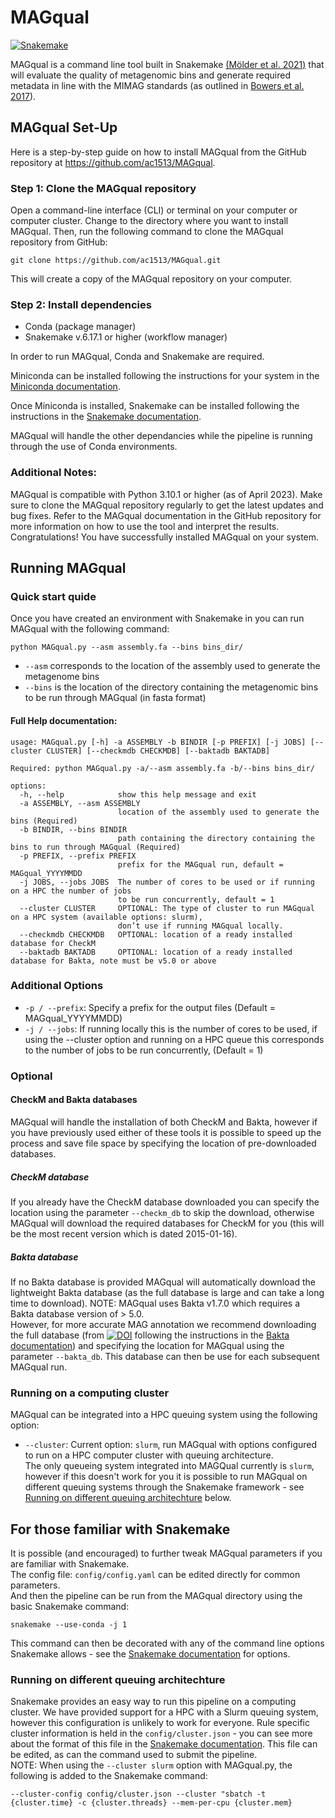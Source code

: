 # MAGqual

[![Snakemake](https://img.shields.io/badge/snakemake-≥7.30.1-brightgreen.svg?style=flat)](https://snakemake.readthedocs.io)

MAGqual is a command line tool built in Snakemake [(Mölder et al. 2021)](https://f1000research.com/articles/10-33/v2) that will evaluate the quality of metagenomic bins and generate required metadata in line with the MIMAG standards (as outlined in [Bowers et al. 2017](https://www.nature.com/articles/nbt.3893)). 

## MAGqual Set-Up

Here is a step-by-step guide on how to install MAGqual from the GitHub repository at https://github.com/ac1513/MAGqual.

### Step 1: Clone the MAGqual repository

Open a command-line interface (CLI) or terminal on your computer or computer cluster. Change to the directory where you want to install MAGqual. Then, run the following command to clone the MAGqual repository from GitHub:

```
git clone https://github.com/ac1513/MAGqual.git
```
This will create a copy of the MAGqual repository on your computer.

### Step 2: Install dependencies

* Conda (package manager)
* Snakemake v.6.17.1 or higher (workflow manager)

In order to run MAGqual, Conda and Snakemake are required.

Miniconda can be installed following the instructions for your system in the [Miniconda documentation](https://docs.conda.io/en/latest/miniconda.html). 

Once Miniconda is installed, Snakemake can be installed following the instructions in the [Snakemake documentation](https://snakemake.readthedocs.io/en/stable/getting_started/installation.html). 

MAGqual will handle the other dependancies while the pipeline is running through the use of Conda environments.
### Additional Notes:
MAGqual is compatible with Python 3.10.1 or higher (as of April 2023).
Make sure to clone the MAGqual repository regularly to get the latest updates and bug fixes.
Refer to the MAGqual documentation in the GitHub repository for more information on how to use the tool and interpret the results.
Congratulations! You have successfully installed MAGqual on your system. 

## Running MAGqual 

### Quick start quide 

Once you have created an environment with Snakemake in you can run MAGqual with the following command:

```python MAGqual.py --asm assembly.fa --bins bins_dir/```

* `--asm` corresponds to the location of the assembly used to generate the metagenome bins 
* `--bins` is the location of the directory containing the metagenomic bins to be run through MAGqual (in fasta format)

#### Full Help documentation:
```
usage: MAGqual.py [-h] -a ASSEMBLY -b BINDIR [-p PREFIX] [-j JOBS] [--cluster CLUSTER] [--checkmdb CHECKMDB] [--baktadb BAKTADB]

Required: python MAGqual.py -a/--asm assembly.fa -b/--bins bins_dir/ 

options:
  -h, --help            show this help message and exit
  -a ASSEMBLY, --asm ASSEMBLY
                        location of the assembly used to generate the bins (Required)
  -b BINDIR, --bins BINDIR
                        path containing the directory containing the bins to run through MAGqual (Required)
  -p PREFIX, --prefix PREFIX
                        prefix for the MAGqual run, default = MAGqual_YYYYMMDD
  -j JOBS, --jobs JOBS  The number of cores to be used or if running on a HPC the number of jobs
                        to be run concurrently, default = 1
  --cluster CLUSTER     OPTIONAL: The type of cluster to run MAGqual on a HPC system (available options: slurm), 
                        don’t use if running MAGqual locally.
  --checkmdb CHECKMDB   OPTIONAL: location of a ready installed database for CheckM
  --baktadb BAKTADB     OPTIONAL: location of a ready installed database for Bakta, note must be v5.0 or above
```
### Additional Options

* `-p / --prefix`: Specify a prefix for the output files (Default = MAGqual_YYYYMMDD)
* `-j / --jobs`: If running locally this is the number of cores to be used, if using the --cluster option and running on a HPC queue this corresponds to the number of jobs to be run concurrently, (Default = 1)

### Optional

#### CheckM and Bakta databases
MAGqual will handle the installation of both CheckM and Bakta, however if you have previously used either of these tools it is possible to speed up the process and save file space by specifying the location of pre-downloaded databases. 

##### CheckM database
If you already have the CheckM database downloaded you can specify the location using the parameter `--checkm_db` to skip the download, otherwise MAGqual will download the required databases for CheckM for you (this will be the most recent version which is dated 2015-01-16).

##### Bakta database 
If no Bakta database is provided MAGqual will automatically download the lightweight Bakta database (as the full database is large and can take a long time to download). NOTE: MAGqual uses Bakta v1.7.0 which requires a Bakta database version of > 5.0.  
However, for more accurate MAG annotation we recommend downloading the full database (from [![DOI](https://zenodo.org/badge/DOI/10.5281/zenodo.7669534.svg)](https://doi.org/10.5281/zenodo.7669534) following the instructions in the [Bakta documentation](https://bakta.readthedocs.io/en/latest/BAKTA.html#database-download)) and specifying the location for MAGqual using the parameter `--bakta_db`. This database can then be use for each subsequent MAGqual run. 

### Running on a computing cluster
MAGqual can be integrated into a HPC queuing system using the following option: 
* `--cluster`: Current option: `slurm`, run MAGqual with options configured to run on a HPC computer cluster with queuing architecture.  
The only queueing system integrated into MAGQual currently is `slurm`, however if this doesn't work for you it is possible to run MAGqual on different queuing systems through the Snakemake framework - see [Running on different queuing architechture](#running-on-different-queuing-architechture) below.

## For those familiar with Snakemake

It is possible (and encouraged) to further tweak MAGqual parameters if you are familiar with Snakemake.  
The config file: `config/config.yaml` can be edited directly for common parameters.  
And then the pipeline can be run from the MAGqual directory using the basic Snakemake command:
```
snakemake --use-conda -j 1
```  
This command can then be decorated with any of the command line options Snakemake allows - see the [Snakemake documentation](https://snakemake.readthedocs.io/en/stable/executing/cli.html) for options. 

### Running on different queuing architechture
Snakemake provides an easy way to run this pipeline on a computing cluster. We have provided support for a HPC with a Slurm queuing system, however this configuration is unlikely to work for everyone. 
Rule specific cluster information is held in the `config/cluster.json` - you can see more about the format of this file in the [Snakemake documentation](https://snakemake.readthedocs.io/en/stable/snakefiles/configuration.html#cluster-configuration-deprecated). This file can be edited, as can the command used to submit the pipeline.  
NOTE: When using the `--cluster slurm` option with MAGqual.py, the following is added to the Snakemake command:
```
--cluster-config config/cluster.json --cluster "sbatch -t {cluster.time} -c {cluster.threads} --mem-per-cpu {cluster.mem}
```
